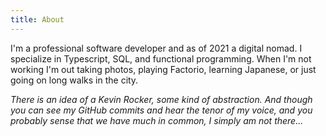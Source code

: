 ```yaml
---
title: About
---
```


I'm a professional software developer and as of 2021 a digital nomad. I specialize in Typescript, SQL, and functional programming. When I'm not working I'm out taking photos, playing Factorio, learning Japanese, or just going on long walks in the city.

_There is an idea of a Kevin Rocker, some kind of abstraction. And though you can see my GitHub commits and hear the tenor of my voice, and you probably sense that we have much in common, I simply am not there..._
